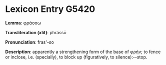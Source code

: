# Lexicon Entry G5420

**Lemma**: φράσσω

**Transliteration (xlit)**: phrássō

**Pronunciation**: fras'-so

**Description**:
apparently a strengthening form of the base of φρήν; to fence or inclose, i.e. (specially), to block up (figuratively, to silence):--stop.

